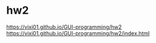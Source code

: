 # hw2<br />
https://vixi01.github.io/GUI-programming/hw2<br />
https://vixi01.github.io/GUI-programming/hw2/index.html
